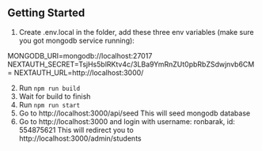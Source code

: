 ## Getting Started

1. Create .env.local in the folder, add these three env variables (make sure you got mongodb service running):

MONGODB_URI=mongodb://localhost:27017
NEXTAUTH_SECRET=TsjHs5blRKtv4c/3LBa9YmRnZUt0pbRbZSdwjnvb6CM=
NEXTAUTH_URL=http://localhost:3000/

2. Run `npm run build`
3. Wait for build to finish
4. Run `npm run start`
5. Go to http://localhost:3000/api/seed
   This will seed mongodb database
6. Go to http://localhost:3000 and login with username: ronbarak, id: 554875621
   This will redirect you to http://localhost:3000/admin/students
